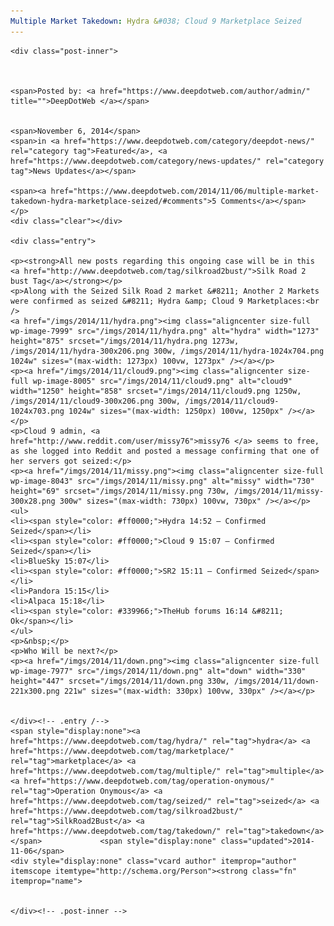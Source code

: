 ```yaml
---
Multiple Market Takedown: Hydra &#038; Cloud 9 Marketplace Seized
---
```

<article class="post-listing post-7998 post type-post status-publish format-standard has-post-thumbnail hentry  tag-hydra tag-marketplace tag-multiple tag-operation-onymous tag-seized 2bust tag-takedown">
    
    <div class="post-inner">
    
    
        
    <span>Posted by: <a href="https://www.deepdotweb.com/author/admin/" title="">DeepDotWeb </a></span>
    
    
    <span>November 6, 2014</span>
    <span>in <a href="https://www.deepdotweb.com/category/deepdot-news/" rel="category tag">Featured</a>, <a href="https://www.deepdotweb.com/category/news-updates/" rel="category tag">News Updates</a></span>
    
    <span><a href="https://www.deepdotweb.com/2014/11/06/multiple-market-takedown-hydra-marketplace-seized/#comments">5 Comments</a></span>
    </p>
    <div class="clear"></div>
    
    <div class="entry">
    
    <p><strong>All new posts regarding this ongoing case will be in this <a href="http://www.deepdotweb.com/tag/silkroad2bust/">Silk Road 2 bust Tag</a></strong></p>
    <p>Along with the Seized Silk Road 2 market &#8211; Another 2 Markets were confirmed as seized &#8211; Hydra &amp; Cloud 9 Marketplaces:<br />
    <a href="/imgs/2014/11/hydra.png"><img class="aligncenter size-full wp-image-7999" src="/imgs/2014/11/hydra.png" alt="hydra" width="1273" height="875" srcset="/imgs/2014/11/hydra.png 1273w, /imgs/2014/11/hydra-300x206.png 300w, /imgs/2014/11/hydra-1024x704.png 1024w" sizes="(max-width: 1273px) 100vw, 1273px" /></a></p>
    <p><a href="/imgs/2014/11/cloud9.png"><img class="aligncenter size-full wp-image-8005" src="/imgs/2014/11/cloud9.png" alt="cloud9" width="1250" height="858" srcset="/imgs/2014/11/cloud9.png 1250w, /imgs/2014/11/cloud9-300x206.png 300w, /imgs/2014/11/cloud9-1024x703.png 1024w" sizes="(max-width: 1250px) 100vw, 1250px" /></a></p>
    <p>Cloud 9 admin, <a href="http://www.reddit.com/user/missy76">missy76 </a> seems to free,  as she logged into Reddit and posted a message confirming that one of her servers got seized:</p>
    <p><a href="/imgs/2014/11/missy.png"><img class="aligncenter size-full wp-image-8043" src="/imgs/2014/11/missy.png" alt="missy" width="730" height="69" srcset="/imgs/2014/11/missy.png 730w, /imgs/2014/11/missy-300x28.png 300w" sizes="(max-width: 730px) 100vw, 730px" /></a></p>
    <ul>
    <li><span style="color: #ff0000;">Hydra 14:52 – Confirmed Seized</span></li>
    <li><span style="color: #ff0000;">Cloud 9 15:07 – Confirmed Seized</span></li>
    <li>BlueSky 15:07</li>
    <li><span style="color: #ff0000;">SR2 15:11 – Confirmed Seized</span></li>
    <li>Pandora 15:15</li>
    <li>Alpaca 15:18</li>
    <li><span style="color: #339966;">TheHub forums 16:14 &#8211; Ok</span></li>
    </ul>
    <p>&nbsp;</p>
    <p>Who Will be next?</p>
    <p><a href="/imgs/2014/11/down.png"><img class="aligncenter size-full wp-image-7977" src="/imgs/2014/11/down.png" alt="down" width="330" height="447" srcset="/imgs/2014/11/down.png 330w, /imgs/2014/11/down-221x300.png 221w" sizes="(max-width: 330px) 100vw, 330px" /></a></p>
    
    
    </div><!-- .entry /-->
    <span style="display:none"><a href="https://www.deepdotweb.com/tag/hydra/" rel="tag">hydra</a> <a href="https://www.deepdotweb.com/tag/marketplace/" rel="tag">marketplace</a> <a href="https://www.deepdotweb.com/tag/multiple/" rel="tag">multiple</a> <a href="https://www.deepdotweb.com/tag/operation-onymous/" rel="tag">Operation Onymous</a> <a href="https://www.deepdotweb.com/tag/seized/" rel="tag">seized</a> <a href="https://www.deepdotweb.com/tag/silkroad2bust/" rel="tag">SilkRoad2Bust</a> <a href="https://www.deepdotweb.com/tag/takedown/" rel="tag">takedown</a></span>				<span style="display:none" class="updated">2014-11-06</span>
    <div style="display:none" class="vcard author" itemprop="author" itemscope itemtype="http://schema.org/Person"><strong class="fn" itemprop="name">
    
    
    </div><!-- .post-inner -->
</article><!-- .post-listing -->

